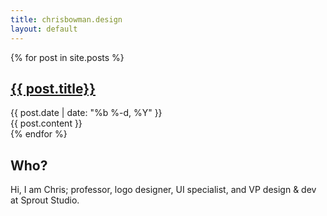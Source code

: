 ```yaml
---
title: chrisbowman.design
layout: default
---
```


<div class="posts">
{% for post in site.posts %}
	<article>
		<h2><a href="{{ post.url }}">{{ post.title}}</a></h2>
		<span class="posts-date">{{ post.date | date: "%b %-d, %Y" }}</span>
		<div class="content">{{ post.content }}</div>
	</article>
{% endfor %}
</div>

<div class="aside">
	<h2>Who?</h2>
	<p>Hi, I am Chris; professor, logo designer, UI specialist, and VP design & dev at Sprout Studio.</p>
</div>
